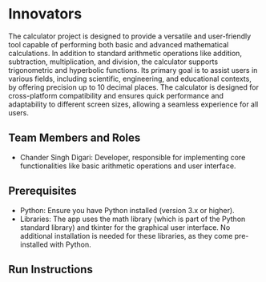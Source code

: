 # Innovators

The calculator project is designed to provide a versatile and user-friendly tool capable of performing both basic and advanced mathematical calculations. In addition to standard arithmetic operations like addition, subtraction, multiplication, and division, the calculator supports trigonometric and hyperbolic functions. Its primary goal is to assist users in various fields, including scientific, engineering, and educational contexts, by offering precision up to 10 decimal places. The calculator is designed for cross-platform compatibility and ensures quick performance and adaptability to different screen sizes, allowing a seamless experience for all users.

## Team Members and Roles

* Chander Singh Digari: Developer, responsible for implementing core functionalities like basic arithmetic operations and user interface.

## Prerequisites

* Python: Ensure you have Python installed (version 3.x or higher).
* Libraries: The app uses the math library (which is part of the Python standard library) and tkinter for the graphical user interface. No additional installation is needed for these libraries, as they come pre-installed with Python.

## Run Instructions
